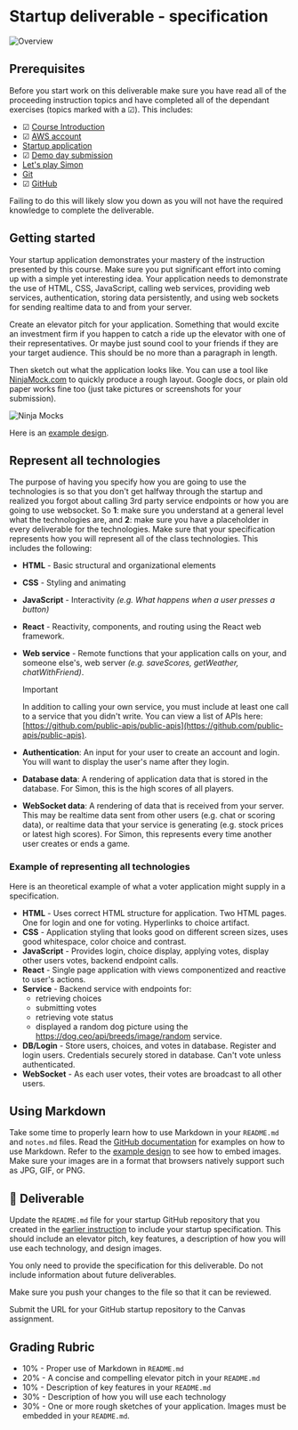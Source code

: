 # Startup deliverable - specification

![Overview](../../technologies.png)

## Prerequisites

Before you start work on this deliverable make sure you have read all of the proceeding instruction topics and have completed all of the dependant exercises (topics marked with a ☑). This includes:

- ☑ [Course Introduction](essentials/introduction/introduction.md)
- ☑ [AWS account](essentials/awsAccount/awsAccount.md)
- [Startup application](essentials/startup/startup.md)
- ☑ [Demo day submission](webFrameworks/demoDay/demoDay.md)
- [Let's play Simon](essentials/simon/simon.md)
- [Git](essentials/git/git.md)
- ☑ [GitHub](essentials/gitHub/gitHub.md)

Failing to do this will likely slow you down as you will not have the required knowledge to complete the deliverable.

## Getting started

Your startup application demonstrates your mastery of the instruction presented by this course. Make sure you put significant effort into coming up with a simple yet interesting idea. Your application needs to demonstrate the use of HTML, CSS, JavaScript, calling web services, providing web services, authentication, storing data persistently, and using web sockets for sending realtime data to and from your server.

Create an elevator pitch for your application. Something that would excite an investment firm if you happen to catch a ride up the elevator with one of their representatives. Or maybe just sound cool to your friends if they are your target audience. This should be no more than a paragraph in length.

Then sketch out what the application looks like. You can use a tool like [NinjaMock.com](https://ninjamock.com/) to quickly produce a rough layout. Google docs, or plain old paper works fine too (just take pictures or screenshots for your submission).

![Ninja Mocks](essentialsNinjaMocks.png)

Here is an [example design](https://github.com/webprogramming260/startup-example/blob/main).

## Represent all technologies

The purpose of having you specify how you are going to use the technologies is so that you don't get halfway through the startup and realized you forgot about calling 3rd party service endpoints or how you are going to use websocket. So **1**: make sure you understand at a general level what the technologies are, and **2**: make sure you have a placeholder in every deliverable for the technologies.
Make sure that your specification represents how you will represent all of the class technologies. This includes the following:

- **HTML** - Basic structural and organizational elements
- **CSS** - Styling and animating
- **JavaScript** - Interactivity _(e.g. What happens when a user presses a button)_
- **React** - Reactivity, components, and routing using the React web framework.
- **Web service** - Remote functions that your application calls on your, and someone else's, web server _(e.g. saveScores, getWeather, chatWithFriend)_.

  > [!IMPORTANT]
  > In addition to calling your own service, you must include at least one call to a service that you didn't write. You can view a list of APIs here: [https://github.com/public-apis/public-apis](https://github.com/public-apis/public-apis).

- **Authentication**: An input for your user to create an account and login. You will want to display the user's name after they login.
- **Database data**: A rendering of application data that is stored in the database. For Simon, this is the high scores of all players.
- **WebSocket data**: A rendering of data that is received from your server. This may be realtime data sent from other users (e.g. chat or scoring data), or realtime data that your service is generating (e.g. stock prices or latest high scores). For Simon, this represents every time another user creates or ends a game.

### Example of representing all technologies

Here is an theoretical example of what a voter application might supply in a specification.

- **HTML** - Uses correct HTML structure for application. Two HTML pages. One for login and one for voting. Hyperlinks to choice artifact.
- **CSS** - Application styling that looks good on different screen sizes, uses good whitespace, color choice and contrast.
- **JavaScript** - Provides login, choice display, applying votes, display other users votes, backend endpoint calls.
- **React** - Single page application with views componentized and reactive to user's actions.
- **Service** - Backend service with endpoints for:
  - retrieving choices
  - submitting votes
  - retrieving vote status
  - displayed a random dog picture using the https://dog.ceo/api/breeds/image/random service.
- **DB/Login** - Store users, choices, and votes in database. Register and login users. Credentials securely stored in database. Can't vote unless authenticated.
- **WebSocket** - As each user votes, their votes are broadcast to all other users.

## Using Markdown

Take some time to properly learn how to use Markdown in your `README.md` and `notes.md` files. Read the [GitHub documentation](https://docs.github.com/en/get-started/writing-on-github/getting-started-with-writing-and-formatting-on-github/basic-writing-and-formatting-syntax) for examples on how to use Markdown. Refer to the [example design](https://github.com/webprogramming260/startup-example/blob/main) to see how to embed images. Make sure your images are in a format that browsers natively support such as JPG, GIF, or PNG.

## 🚀 Deliverable

Update the `README.md` file for your startup GitHub repository that you created in the [earlier instruction](../gitHub/gitHub.md) to include your startup specification. This should include an elevator pitch, key features, a description of how you will use each technology, and design images.

You only need to provide the specification for this deliverable. Do not include information about future deliverables.

Make sure you push your changes to the file so that it can be reviewed.

Submit the URL for your GitHub startup repository to the Canvas assignment.

## Grading Rubric

- 10% - Proper use of Markdown in `README.md`
- 20% - A concise and compelling elevator pitch in your `README.md`
- 10% - Description of key features in your `README.md`
- 30% - Description of how you will use each technology
- 30% - One or more rough sketches of your application. Images must be embedded in your `README.md`.
